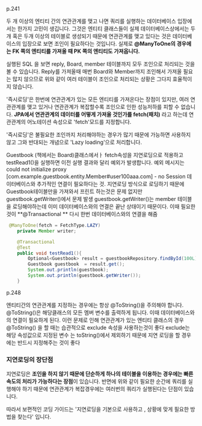 p.241

두 개 이상의 엔티티 간의 연관관계를 맺고 나면 쿼리를 실행하는 데이터베이스 입장에서는 한가지 고민이 생깁니다. 
그것은 엔티티 클래스들이 실제 데이터베이스상에서는 두개 혹은 두개 이상의 테이블로 생성되기 때문에 연관관계를 맺고 있다는 것은 데이터베이스의 입장으로 보면 조인이 필요하다는 것입니다.
실제로 **@ManyToOne의 경우에는 FK 쪽의 엔티티를 가져올 때 PK 쪽의 엔티티도 가져옵니다.**

실행된 SQL 을 보면 reply, Board, member 테이블까지 모두 조인으로 처리되는 것을 볼 수 있습니다. Reply를 가져올때 매번 Board와 Member까지 조인해서 가져올 필요는 많지 않으므로 위와 같이 여러 
테이블이 조인으로 처리되는 상황은 그다지 효율적이지 않습니다. 

'즉시로딩'은 한번에 연관관계가 있는 모든 엔티티를 가져온다는 장점이 있지만, 여러 연관관계를 맺고 있거나 연관관계가 복잡할수록 조인으로 인한 성능저하를 피할 수 없습니다. 
**JPA에서 연관관계의 데이터를 어떻게 가져올 것인가를 fetch(패치)** 라고 하는데 연관관계의 어노테이션 속성으로 'fetch'모드를 지정합니다. 

'즉시로딩'은 불필요한 조인까지 처리해야하는 경우가 많기 때문에 가능하면 사용하지 않고 그와 반대되는 개념으로 'Lazy loading'으로 처리합니다.

Guestbook (책에서는 Board)클래스에서ㅏ fetch속성을 지연로딩으로 적용하고 testRead1()을 실행하면 이전 실행 결과와 달리 예외가 발생합니다. 
예외 메시지는  could not initialize proxy [com.example.guestbook.entity.Member#user100aaa.com] - no Session
데이터베이스와 추가적인 연결이 필요하다는 것.
지연로딩 방식으로 로딩하기 때문에 Guestbook테이블만을 가져와서 프린트 하는것은 문제 없지만 guestbook.getWriter()에서 문제 발생 
guestbook.getWriter()는 member 테이블을 로딩해야하는데 이미 데이터베이스와의 연결은 끝난 상태이기 때문이다.
이때 필요한것이 **@Transactional **
다시 한번 데이터베이스와의 연결을 해줌 
```java
 @ManyToOne(fetch = FetchType.LAZY)
    private Member writer;

```


```java
    @Transactional
    @Test
    public void testRead1(){
        Optional<Guestbook> result = guestbookRepository.findById(100L);
        Guestbook guestbook  = result.get();
        System.out.println(guestbook);
        System.out.println(guestbook.getWriter());
    }
```

p.248

엔티티간의 연관관계를 지정하는 경우에는 항상 @ToString()을 주의해야 합니다.
@ToString()은 해당클래스의 모든 멤버 변수를 출력하게 됩니다. 
이때 데이터베이스와의 연결이 필요하게 된다. 
이런 문제로 인해 연관관계가 있는 엔티티 클래스의 경우 @ToString() 을 할 때는 습관적으로 exclude 속성을 사용하는것이 좋다 
exclude는 해당 속성값으로 지정된 변수 는 toString()에서 제외하기 때문에 지연 로딩을 할 경우에는 반드시 지정해주는 것이 좋다 

### 지연로딩의 장단점 
지연로딩은 **조인을 하지 않기 때문에 단순하게 하나의 테이블을 이용하는 경우에는 빠른 속도의 처리가 가능하다는 장점**이 있습니다. 반면에 위와 같이 필요한 순간에 쿼리를 실행해야 하기 때문에 연관관계가 복잡경우에는
여러번의 쿼리가 실행된다는 단점이 있습니다. 

따라서 보편적인 코딩 가이드는 '지연로딩을 기본으로 사용하고 , 상황에 맞게 필요한 방법을 찾는다' 입니다. 
